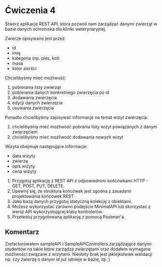 # Ćwiczenia 4

Stwórz aplikacje REST API, która pozwoli nam zarządzać danymi zwierząt w bazie danych schroniska dla kliniki weterynaryjnej.

Zwierze opisywane jest przez:

- id
- imię
- kategoria (np. pies, kot)
- masa
- kolor sierści

Chcielibyśmy mieć możliwość:

1. pobierania listy zwierząt
2. pobierania danych konkretnego zwierzęcia po id
3. dodawania zwierzęcia
4. edycji danych zwierzęcia
5. usuwania zwierzęcia

Ponadto chcielibyśmy zapisywać informacje na temat wizyt zwierzęcia:

1. chcielibyśmy mieć możliwość pobrania listy wizyt powiązanych z danym zwierzęciem
2. chcielibyśmy mieć możliwość dodawania nowych wizyt

Wizyta obejmuje następujące informacje:

- data wizyty
- zwierzę
- opis wizyty
- cena wizyty

1. Przygotuj aplikację z REST API z odpowiednimi końcówkami HTTP - GET, POST, PUT, DELETE.
2. Upewnij się, że struktura końcówek jest zgodna z zasadami projektowania końcówek REST.
3. Jako bazą danych przygotuj statyczną kolekcję z obiektami.
4. Możesz wykorzystać zarówno podejście MinimalAPI lub skorzystać z wersji API wykorzystującej klasy kontrolerów.
5. Przetestuj przygotowaną aplikację z pomocą Postman'a.

## Komentarz
Zrefactorowałem sampleAPI i SampleAPIControllers zarządzające danymi studentów na takie które zarządza zwierzętami
oraz dodałem wymagane możliwości związane z wizytami.
Niestety brak jest jakiejkolwiek walidacji np. czy zwierzę o danym id już istnieje w bazie, itp ;)

